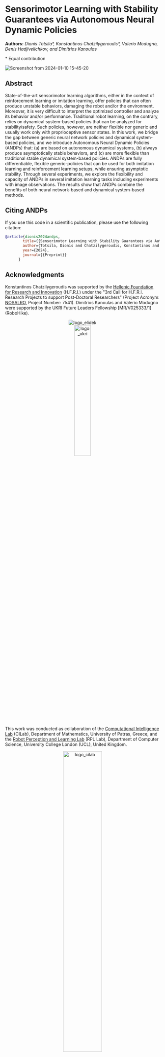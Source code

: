 # Sensorimotor Learning with Stability Guarantees via Autonomous Neural Dynamic Policies

**Authors:** *Dionis Totsila\*, Konstantinos Chatzilygeroudis\*, Valerio Modugno, Denis Hadjivelichkov, and Dimitrios Kanoulas*

\* Equal contribution

![Screenshot from 2024-01-10 15-45-20](https://github.com/NOSALRO/andps/assets/50770773/78e57186-d31e-46d6-8027-3f3df28a995e)

## Abstract

State-of-the-art sensorimotor learning algorithms, either in the context of reinforcement learning or imitation learning, offer policies that can often produce unstable behaviors, damaging the robot and/or the environment. Moreover, it is very difficult to interpret the optimized controller and analyze its behavior and/or performance. Traditional robot learning, on the contrary, relies on dynamical system-based policies that can be analyzed for stability/safety. Such policies, however, are neither flexible nor generic and usually work only with proprioceptive sensor states. In this work, we bridge the gap between generic neural network policies and dynamical system-based policies, and we introduce Autonomous Neural Dynamic Policies (ANDPs) that: (a) are based on autonomous dynamical systems, (b) always produce asymptotically stable behaviors, and (c) are more flexible than traditional stable dynamical system-based policies. ANDPs are fully differentiable, flexible generic-policies that can be used for both imitation learning and reinforcement learning setups, while ensuring asymptotic stability. Through several experiments, we explore the flexibility and capacity of ANDPs in several imitation learning tasks including experiments with image observations. The results show that ANDPs combine the benefits of both neural network-based and dynamical system-based methods.

## Citing ANDPs

If you use this code in a scientific publication, please use the following citation:

```bibtex
@article{dionis2024andps,
        title={{Sensorimotor Learning with Stability Guarantees via Autonomous Neural Dynamic Policies}},
        author={Totsila, Dionis and Chatzilygeroudis, Konstantinos and Modugno, Valerio and Hadjivelichkov, Denis and Kanoulas, Dimitrios},
        year={2024},
        journal={{Preprint}}
      }
```

## Acknowledgments

Konstantinos Chatzilygeroudis was supported by the [Hellenic Foundation for Research and Innovation](https://www.elidek.gr/en/homepage/) (H.F.R.I.) under the "3rd Call for H.F.R.I. Research Projects to support Post-Doctoral Researchers" (Project Acronym: [NOSALRO](https://nosalro.github.io/), Project Number: 7541). Dimitrios Kanoulas and Valerio Modugno were supported by the UKRI Future Leaders Fellowship [MR/V025333/1] (RoboHike).

<p align="center">
<img src="https://www.elidek.gr/wp-content/themes/elidek/images/elidek_logo_en.png" alt="logo_elidek"/><br/>
<img src="https://www.cinuk.org/content/uploads/2022/11/UKRI-logo2.png" alt="logo_ukri" width="33%"/>
<p/>

This work was conducted as collaboration of the [Computational Intelligence Lab](http://cilab.math.upatras.gr/) (CILab), Department of Mathematics, University of Patras, Greece, and the [Robot Perception and Learning Lab](https://rpl-as-ucl.github.io/) (RPL Lab), Department of Computer
Science, University College London (UCL), United Kingdom.

<p align="center">
<img src="https://nosalro.github.io/images/logo_cilab.jpg" alt="logo_cilab" width="50%"/>
<img src="https://www.upatras.gr/wp-content/uploads/up_2017_logo_en.png" alt="logo_cilab" width="50%"/>
<img src="https://rpl-as-ucl.github.io/images/logos/rpl-cs-ucl-logo.png" alt="logo_rpl" width="50%"/>
</p>

## License

[BSD 2-Clause &#34;Simplified&#34; License](https://opensource.org/license/bsd-2-clause/)
